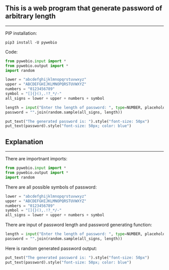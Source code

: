 ## This is a web program that generate password of arbitrary length

---
PIP installation:
```
pip3 install -U pywebio
```

Code:

```Python
from pywebio.input import *
from pywebio.output import *
import random

lower = "abcdefghijklmnopqrstuvwxyz"
upper = "ABCDEFGHIJKLMNOPQRSTUVWXYZ"
numbers = "0123456789"
symbol = "[]{}(),.!?_*/-"
all_signs = lower + upper + numbers + symbol

length = input("Enter the length of password: ", type=NUMBER, placeholder="Length")
password = "".join(random.sample(all_signs, length))

put_text("The generated password is: ").style("font-size: 50px")
put_text(password).style("font-size: 50px; color: blue")
```
## Explanation

---

There are importnant imports:
```Python
from pywebio.input import *
from pywebio.output import *
import random
```
There are all possible symbols of password:
```Python
lower = "abcdefghijklmnopqrstuvwxyz"
upper = "ABCDEFGHIJKLMNOPQRSTUVWXYZ"
numbers = "0123456789"
symbol = "[]{}(),.!?_*/-"
all_signs = lower + upper + numbers + symbol
```

There are input of password length and password generating function:
```Python
length = input("Enter the length of password: ", type=NUMBER, placeholder="Length")
password = "".join(random.sample(all_signs, length))
```

Here is random generated password output:
```Python
put_text("The generated password is: ").style("font-size: 50px")
put_text(password).style("font-size: 50px; color: blue")
```
